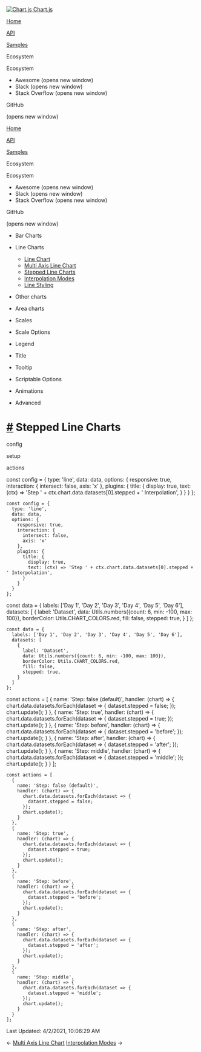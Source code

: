 <a href="/docs/3.0.0/" class="home-link router-link-active"><img src="/docs/3.0.0/favicon.ico" alt="Chart.js" class="logo" /> <span class="site-name can-hide">Chart.js</span></a>

<a href="/docs/3.0.0/" class="nav-link">Home</a>

<a href="/docs/3.0.0/api/" class="nav-link">API</a>

<a href="/docs/3.0.0/samples/" class="nav-link router-link-active">Samples</a>

<span class="title">Ecosystem</span> <span class="arrow down"></span>

<span class="title">Ecosystem</span> <span class="arrow right"></span>

-   Awesome
    <span class="sr-only">(opens new window)</span>
-   Slack
    <span class="sr-only">(opens new window)</span>
-   Stack Overflow
    <span class="sr-only">(opens new window)</span>

GitHub

<span class="sr-only">(opens new window)</span>

<a href="/docs/3.0.0/" class="nav-link">Home</a>

<a href="/docs/3.0.0/api/" class="nav-link">API</a>

<a href="/docs/3.0.0/samples/" class="nav-link router-link-active">Samples</a>

<span class="title">Ecosystem</span> <span class="arrow down"></span>

<span class="title">Ecosystem</span> <span class="arrow right"></span>

-   Awesome
    <span class="sr-only">(opens new window)</span>
-   Slack
    <span class="sr-only">(opens new window)</span>
-   Stack Overflow
    <span class="sr-only">(opens new window)</span>

GitHub

<span class="sr-only">(opens new window)</span>

-   Bar Charts <span class="arrow right"></span>

-   Line Charts <span class="arrow down"></span>

    -   <a href="/docs/3.0.0/samples/line/line.html" class="sidebar-link">Line Chart</a>
    -   <a href="/docs/3.0.0/samples/line/multi-axis.html" class="sidebar-link">Multi Axis Line Chart</a>
    -   <a href="/docs/3.0.0/samples/line/stepped.html" class="active sidebar-link">Stepped Line Charts</a>
    -   <a href="/docs/3.0.0/samples/line/interpolation.html" class="sidebar-link">Interpolation Modes</a>
    -   <a href="/docs/3.0.0/samples/line/styling.html" class="sidebar-link">Line Styling</a>

-   Other charts <span class="arrow right"></span>

-   Area charts <span class="arrow right"></span>

-   Scales <span class="arrow right"></span>

-   Scale Options <span class="arrow right"></span>

-   Legend <span class="arrow right"></span>

-   Title <span class="arrow right"></span>

-   Tooltip <span class="arrow right"></span>

-   Scriptable Options <span class="arrow right"></span>

-   Animations <span class="arrow right"></span>

-   Advanced <span class="arrow right"></span>

<a href="#stepped-line-charts" class="header-anchor">#</a> Stepped Line Charts
==============================================================================

config

setup

actions

<a href="https://github.com/chartjs/Chart.js/blob/master/docs/samples/line/stepped.md" class="code-editor-tool fab fa-github fa-lg" title="View on GitHub"></a>

const config = { type: 'line', data: data, options: { responsive: true, interaction: { intersect: false, axis: 'x' }, plugins: { title: { display: true, text: (ctx) =&gt; 'Step ' + ctx.chart.data.datasets\[0\].stepped + ' Interpolation', } } } };

    const config = {
      type: 'line',
      data: data,
      options: {
        responsive: true,
        interaction: {
          intersect: false,
          axis: 'x'
        },
        plugins: {
          title: {
            display: true,
            text: (ctx) => 'Step ' + ctx.chart.data.datasets[0].stepped + ' Interpolation',
          }
        }
      }
    };

const data = { labels: \['Day 1', 'Day 2', 'Day 3', 'Day 4', 'Day 5', 'Day 6'\], datasets: \[ { label: 'Dataset', data: Utils.numbers({count: 6, min: -100, max: 100}), borderColor: Utils.CHART\_COLORS.red, fill: false, stepped: true, } \] };

    const data = {
      labels: ['Day 1', 'Day 2', 'Day 3', 'Day 4', 'Day 5', 'Day 6'],
      datasets: [
        {
          label: 'Dataset',
          data: Utils.numbers({count: 6, min: -100, max: 100}),
          borderColor: Utils.CHART_COLORS.red,
          fill: false,
          stepped: true,
        }
      ]
    };

const actions = \[ { name: 'Step: false (default)', handler: (chart) =&gt; { chart.data.datasets.forEach(dataset =&gt; { dataset.stepped = false; }); chart.update(); } }, { name: 'Step: true', handler: (chart) =&gt; { chart.data.datasets.forEach(dataset =&gt; { dataset.stepped = true; }); chart.update(); } }, { name: 'Step: before', handler: (chart) =&gt; { chart.data.datasets.forEach(dataset =&gt; { dataset.stepped = 'before'; }); chart.update(); } }, { name: 'Step: after', handler: (chart) =&gt; { chart.data.datasets.forEach(dataset =&gt; { dataset.stepped = 'after'; }); chart.update(); } }, { name: 'Step: middle', handler: (chart) =&gt; { chart.data.datasets.forEach(dataset =&gt; { dataset.stepped = 'middle'; }); chart.update(); } } \];

    const actions = [
      {
        name: 'Step: false (default)',
        handler: (chart) => {
          chart.data.datasets.forEach(dataset => {
            dataset.stepped = false;
          });
          chart.update();
        }
      },
      {
        name: 'Step: true',
        handler: (chart) => {
          chart.data.datasets.forEach(dataset => {
            dataset.stepped = true;
          });
          chart.update();
        }
      },
      {
        name: 'Step: before',
        handler: (chart) => {
          chart.data.datasets.forEach(dataset => {
            dataset.stepped = 'before';
          });
          chart.update();
        }
      },
      {
        name: 'Step: after',
        handler: (chart) => {
          chart.data.datasets.forEach(dataset => {
            dataset.stepped = 'after';
          });
          chart.update();
        }
      },
      {
        name: 'Step: middle',
        handler: (chart) => {
          chart.data.datasets.forEach(dataset => {
            dataset.stepped = 'middle';
          });
          chart.update();
        }
      }
    ];

<span class="prefix">Last Updated:</span> <span class="time">4/2/2021, 10:06:29 AM</span>

<span class="prev"> ← <a href="/docs/3.0.0/samples/line/multi-axis.html" class="prev">Multi Axis Line Chart</a> </span> <span class="next"> [Interpolation Modes](/docs/3.0.0/samples/line/interpolation.html) → </span>
